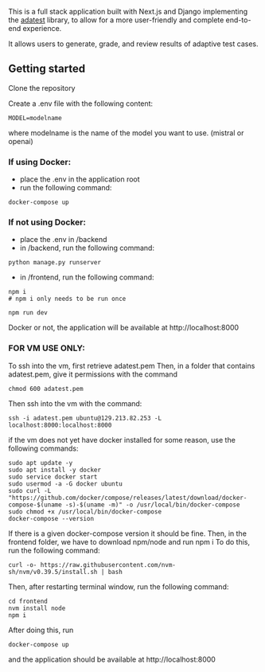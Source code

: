 This is a full stack application built with Next.js and Django implementing the 
[adatest](https://github.com/microsoft/adaptive-testing) library, to allow for a 
more user-friendly and complete end-to-end experience.

It allows users to generate, grade, and review results of adaptive test cases.

## Getting started
Clone the repository

Create a .env file with the following content:
```angular2html
MODEL=modelname
```
where modelname is the name of the model you want to use. (mistral or openai)

### If using Docker:
- place the .env in the application root
- run the following command:
```
docker-compose up
```

### If not using Docker:
- place the .env in /backend
- in /backend, run the following command:
```
python manage.py runserver
```
- in /frontend, run the following command:
```
npm i
# npm i only needs to be run once

npm run dev
```
Docker or not, the application will be available at http://localhost:8000

### FOR VM USE ONLY:
To ssh into the vm, first retrieve adatest.pem
Then, in a folder that contains adatest.pem, give it permissions with the command
```
chmod 600 adatest.pem
```
Then ssh into the vm with the command:
```
ssh -i adatest.pem ubuntu@129.213.82.253 -L localhost:8000:localhost:8000
```
if the vm does not yet have docker installed for some reason, use the following commands:
```
sudo apt update -y
sudo apt install -y docker
sudo service docker start
sudo usermod -a -G docker ubuntu
sudo curl -L "https://github.com/docker/compose/releases/latest/download/docker-compose-$(uname -s)-$(uname -m)" -o /usr/local/bin/docker-compose
sudo chmod +x /usr/local/bin/docker-compose
docker-compose --version
```
If there is a given docker-compose version it should be fine.
Then, in the frontend folder, we have to download npm/node and run npm i
To do this, run the following command:
```
curl -o- https://raw.githubusercontent.com/nvm-sh/nvm/v0.39.5/install.sh | bash
```
Then, after restarting terminal window, run the following command:
```
cd frontend
nvm install node
npm i 
```
After doing this, run 
```    
docker-compose up
```
and the application should be available at http://localhost:8000